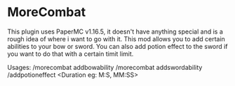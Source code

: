 # MoreCombat
 
This plugin uses PaperMC v1.16.5, it doesn't have anything special and is a rough idea of where i want to go with it.
This mod allows you to add certain abilities to your bow or sword.
You can also add potion effect to the sword if you want to do that with a certain timit limit.

Usages:
/morecombat addbowability <Ability Name>
/morecombat addswordability <Ability Name>
/addpotioneffect <Potion Effect> <Amplify> <Duration eg: M:S, MM:SS>
